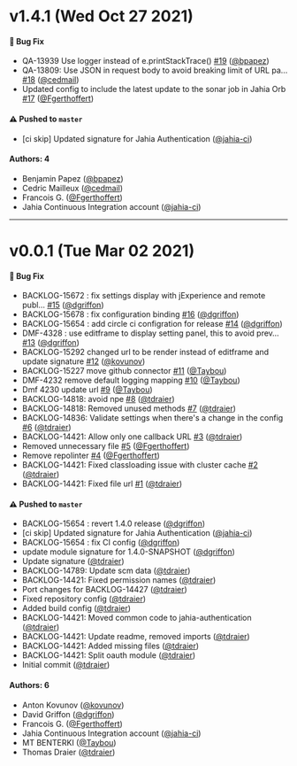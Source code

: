 # v1.4.1 (Wed Oct 27 2021)

#### 🐛 Bug Fix

- QA-13939 Use logger instead of e.printStackTrace() [#19](https://github.com/Jahia/jahia-authentication/pull/19) ([@bpapez](https://github.com/bpapez))
- QA-13809: Use JSON in request body to avoid breaking  limit of URL pa… [#18](https://github.com/Jahia/jahia-authentication/pull/18) ([@cedmail](https://github.com/cedmail))
- Updated config to include the latest update to the sonar job in Jahia Orb [#17](https://github.com/Jahia/jahia-authentication/pull/17) ([@Fgerthoffert](https://github.com/Fgerthoffert))

#### ⚠️ Pushed to `master`

- [ci skip] Updated signature for Jahia Authentication ([@jahia-ci](https://github.com/jahia-ci))

#### Authors: 4

- Benjamin Papez ([@bpapez](https://github.com/bpapez))
- Cedric Mailleux ([@cedmail](https://github.com/cedmail))
- Francois G. ([@Fgerthoffert](https://github.com/Fgerthoffert))
- Jahia Continuous Integration account ([@jahia-ci](https://github.com/jahia-ci))

---

# v0.0.1 (Tue Mar 02 2021)

#### 🐛 Bug Fix

- BACKLOG-15672 : fix settings display with jExperience and remote publ… [#15](https://github.com/Jahia/jahia-authentication/pull/15) ([@dgriffon](https://github.com/dgriffon))
- BACKLOG-15678 : fix configuration binding [#16](https://github.com/Jahia/jahia-authentication/pull/16) ([@dgriffon](https://github.com/dgriffon))
- BACKLOG-15654 : add circle ci configration for release [#14](https://github.com/Jahia/jahia-authentication/pull/14) ([@dgriffon](https://github.com/dgriffon))
- DMF-4328 : use editframe to display setting panel, this to avoid prev… [#13](https://github.com/Jahia/jahia-authentication/pull/13) ([@dgriffon](https://github.com/dgriffon))
- BACKLOG-15292 changed url to be render instead of editframe and update signature [#12](https://github.com/Jahia/jahia-authentication/pull/12) ([@kovunov](https://github.com/kovunov))
- BACKLOG-15227 move github connector [#11](https://github.com/Jahia/jahia-authentication/pull/11) ([@Taybou](https://github.com/Taybou))
- DMF-4232 remove default logging mapping [#10](https://github.com/Jahia/jahia-authentication/pull/10) ([@Taybou](https://github.com/Taybou))
- Dmf 4230 update url [#9](https://github.com/Jahia/jahia-authentication/pull/9) ([@Taybou](https://github.com/Taybou))
- BACKLOG-14818: avoid npe [#8](https://github.com/Jahia/jahia-authentication/pull/8) ([@tdraier](https://github.com/tdraier))
- BACKLOG-14818: Removed unused methods [#7](https://github.com/Jahia/jahia-authentication/pull/7) ([@tdraier](https://github.com/tdraier))
- BACKLOG-14836: Validate settings when there's a change in the config [#6](https://github.com/Jahia/jahia-authentication/pull/6) ([@tdraier](https://github.com/tdraier))
- BACKLOG-14421: Allow only one callback URL [#3](https://github.com/Jahia/jahia-authentication/pull/3) ([@tdraier](https://github.com/tdraier))
- Removed unnecessary file [#5](https://github.com/Jahia/jahia-authentication/pull/5) ([@Fgerthoffert](https://github.com/Fgerthoffert))
- Remove repolinter [#4](https://github.com/Jahia/jahia-authentication/pull/4) ([@Fgerthoffert](https://github.com/Fgerthoffert))
- BACKLOG-14421: Fixed classloading issue with cluster cache [#2](https://github.com/Jahia/jahia-authentication/pull/2) ([@tdraier](https://github.com/tdraier))
- BACKLOG-14421: Fixed file url [#1](https://github.com/Jahia/jahia-authentication/pull/1) ([@tdraier](https://github.com/tdraier))

#### ⚠️ Pushed to `master`

- BACKLOG-15654 : revert 1.4.0 release ([@dgriffon](https://github.com/dgriffon))
- [ci skip] Updated signature for Jahia Authentication ([@jahia-ci](https://github.com/jahia-ci))
- BACKLOG-15654 : fix CI config ([@dgriffon](https://github.com/dgriffon))
- update module signature for 1.4.0-SNAPSHOT ([@dgriffon](https://github.com/dgriffon))
- Update signature ([@tdraier](https://github.com/tdraier))
- BACKLOG-14789: Update scm data ([@tdraier](https://github.com/tdraier))
- BACKLOG-14421: Fixed permission names ([@tdraier](https://github.com/tdraier))
- Port changes for BACKLOG-14427 ([@tdraier](https://github.com/tdraier))
- Fixed repository config ([@tdraier](https://github.com/tdraier))
- Added build config ([@tdraier](https://github.com/tdraier))
- BACKLOG-14421: Moved common code to jahia-authentication ([@tdraier](https://github.com/tdraier))
- BACKLOG-14421: Update readme, removed imports ([@tdraier](https://github.com/tdraier))
- BACKLOG-14421: Added missing files ([@tdraier](https://github.com/tdraier))
- BACKLOG-14421: Split oauth module ([@tdraier](https://github.com/tdraier))
- Initial commit ([@tdraier](https://github.com/tdraier))

#### Authors: 6

- Anton Kovunov ([@kovunov](https://github.com/kovunov))
- David Griffon ([@dgriffon](https://github.com/dgriffon))
- Francois G. ([@Fgerthoffert](https://github.com/Fgerthoffert))
- Jahia Continuous Integration account ([@jahia-ci](https://github.com/jahia-ci))
- MT BENTERKI ([@Taybou](https://github.com/Taybou))
- Thomas Draier ([@tdraier](https://github.com/tdraier))

